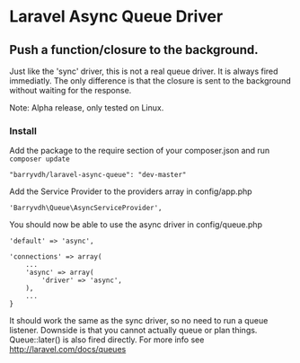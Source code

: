 # Laravel Async Queue Driver
## Push a function/closure to the background.

Just like the 'sync' driver, this is not a real queue driver. It is always fired immediatly.
The only difference is that the closure is sent to the background without waiting for the response.

Note: Alpha release, only tested on Linux.

### Install
Add the package to the require section of your composer.json and run `composer update`

    "barryvdh/laravel-async-queue": "dev-master"

Add the Service Provider to the providers array in config/app.php

    'Barryvdh\Queue\AsyncServiceProvider',

You should now be able to use the async driver in config/queue.php


    'default' => 'async',
    
    'connections' => array(
        ...
        'async' => array(
            'driver' => 'async',
        ),
        ...
    }

It should work the same as the sync driver, so no need to run a queue listener. Downside is that you cannot actually queue or plan things.
Queue::later() is also fired directly.
For more info see http://laravel.com/docs/queues

